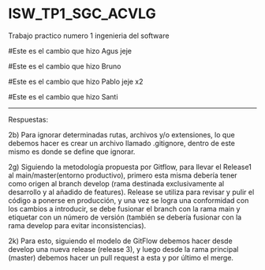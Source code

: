 # ISW_TP1_SGC_ACVLG
Trabajo practico numero 1 ingenieria del software

#Este es el cambio que hizo Agus jeje

#Este es el cambio que hizo Bruno

#Este es el cambio que hizo Pablo jeje x2

#Este es el cambio que hizo Santi

--------------------------------------------------------------
Respuestas:

2b) Para ignorar determinadas rutas, archivos y/o extensiones, lo que debemos hacer es crear un archivo llamado .gitignore, dentro de este mismo es donde se define que ignorar.

2g) Siguiendo la metodología propuesta por Gitflow, para llevar el Release1 al main/master(entorno productivo), primero esta misma debería tener como origen al branch develop (rama destinada exclusivamente al desarrollo y al añadido de features). Release se utiliza para revisar y pulir el código a ponerse en producción, y una vez se logra una conformidad con los cambios a introducir, se debe fusionar el branch con la rama main y etiquetar con un número de versión (también se debería fusionar con la rama develop para evitar inconsistencias).

2k) Para esto, siguiendo el modelo de GitFlow debemos hacer desde develop una nueva release (release 3), y luego desde la rama principal (master) debemos hacer un pull request a esta y por último el merge.